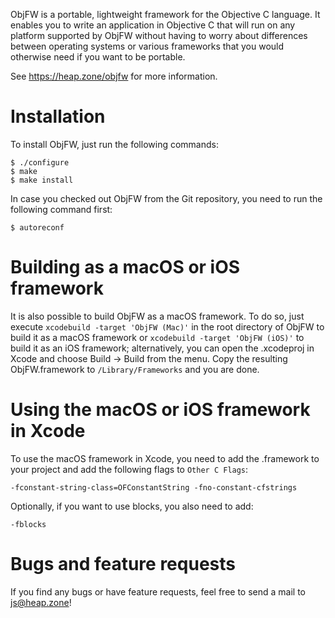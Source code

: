 ObjFW is a portable, lightweight framework for the Objective C language.
It enables you to write an application in Objective C that will run on
any platform supported by ObjFW without having to worry about
differences between operating systems or various frameworks that you
would otherwise need if you want to be portable.

See https://heap.zone/objfw for more information.


Installation
============

  To install ObjFW, just run the following commands:

    $ ./configure
    $ make
    $ make install

  In case you checked out ObjFW from the Git repository, you need to run
  the following command first:

    $ autoreconf


Building as a macOS or iOS framework
====================================

  It is also possible to build ObjFW as a macOS framework. To do so, just
  execute `xcodebuild -target 'ObjFW (Mac)'` in the root directory of ObjFW to
  build it as a macOS framework or `xcodebuild -target 'ObjFW (iOS)'` to build
  it as an iOS framework; alternatively, you can open the .xcodeproj in Xcode
  and choose Build -> Build from the menu. Copy the resulting ObjFW.framework
  to `/Library/Frameworks` and you are done.


Using the macOS or iOS framework in Xcode
=========================================

  To use the macOS framework in Xcode, you need to add the .framework to your
  project and add the following flags to `Other C Flags`:

    -fconstant-string-class=OFConstantString -fno-constant-cfstrings

  Optionally, if you want to use blocks, you also need to add:

    -fblocks


Bugs and feature requests
=========================

  If you find any bugs or have feature requests, feel free to send a
  mail to js@heap.zone!
